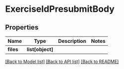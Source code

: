 # ExerciseIdPresubmitBody

## Properties
Name | Type | Description | Notes
------------ | ------------- | ------------- | -------------
**files** | **list[object]** |  | 

[[Back to Model list]](../README.md#documentation-for-models) [[Back to API list]](../README.md#documentation-for-api-endpoints) [[Back to README]](../README.md)

